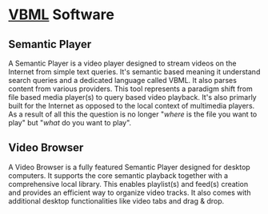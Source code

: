 # [VBML](README.md) Software

## Semantic Player

A Semantic Player is a video player designed to stream videos on the Internet from simple text
queries. It's semantic based meaning it understand search queries and a dedicated language called
VBML. It also parses content from various providers. This tool represents a paradigm shift from
file based media player(s) to query based video playback. It's also primarly built for the Internet
as opposed to the local context of multimedia players. As a result of all this the question is no
longer "*where* is the file you want to play" but "*what* do you want to play".

## Video Browser

A Video Browser is a fully featured Semantic Player designed for desktop computers. It supports the
core semantic playback together with a comprehensive local library. This enables playlist(s) and
feed(s) creation and provides an efficient way to organize video tracks. It also comes with
additional desktop functionalities like video tabs and drag & drop.
